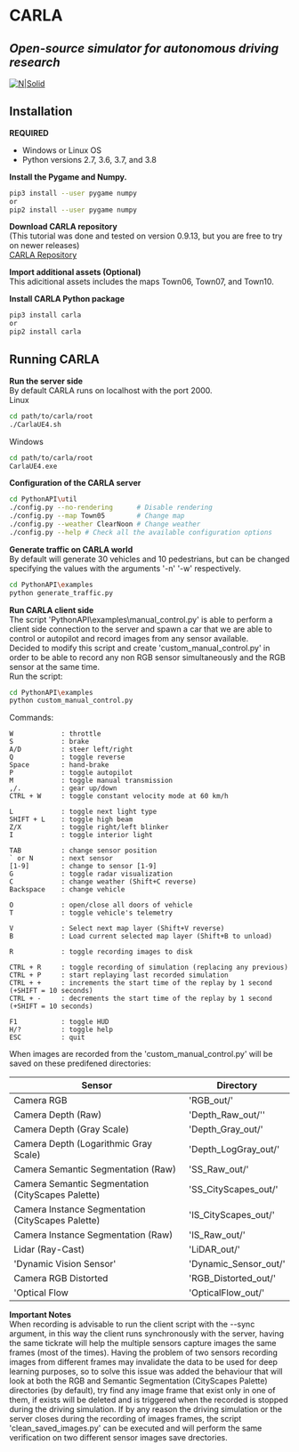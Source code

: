 # CARLA
## _Open-source simulator for autonomous driving research_

[![N|Solid](http://carla.org//img/logo/carla-black-m.png)](https://carla.org/)


## Installation

**REQUIRED**<br>
- Windows or Linux OS
- Python versions 2.7, 3.6, 3.7, and 3.8


**Install the Pygame and Numpy.**<br>

```sh
pip3 install --user pygame numpy
or
pip2 install --user pygame numpy
```

**Download CARLA repository**<br>
(This tutorial was done and tested on version 0.9.13, but you are free to try on newer releases)<br>
[CARLA Repository](https://github.com/carla-simulator/carla/blob/master/Docs/download.md) 


**Import additional assets (Optional)**<br>
This adicitional assets includes the maps Town06, Town07, and Town10.

**Install CARLA Python package**<br>
```sh
pip3 install carla
or
pip2 install carla
```

## Running CARLA

**Run the server side**<br>
By default CARLA runs on localhost with the port 2000.<br>
Linux
```sh
cd path/to/carla/root
./CarlaUE4.sh
```
Windows
```sh
cd path/to/carla/root
CarlaUE4.exe
```

**Configuration of the CARLA server**<br>
```sh
cd PythonAPI\util
./config.py --no-rendering      # Disable rendering
./config.py --map Town05        # Change map
./config.py --weather ClearNoon # Change weather
./config.py --help # Check all the available configuration options
```

**Generate traffic on CARLA world**<br>
By default will generate 30 vehicles and 10 pedestrians, but can be changed specifying the values with the arguments '-n' '-w' respectively.
```sh
cd PythonAPI\examples
python generate_traffic.py
```

**Run CARLA client side**<br>
The script 'PythonAPI\examples\manual_control.py' is able to perform a client side connection to the server and spawn a car that we are able to control or autopilot and record images from any sensor available.<br>
Decided to modify this script and create 'custom_manual_control.py' in order to be able to record any non RGB sensor simultaneously and the RGB sensor at the same time.<br>
Run the script:
```sh
cd PythonAPI\examples
python custom_manual_control.py
```
Commands:

    W            : throttle
    S            : brake
    A/D          : steer left/right
    Q            : toggle reverse
    Space        : hand-brake
    P            : toggle autopilot
    M            : toggle manual transmission
    ,/.          : gear up/down
    CTRL + W     : toggle constant velocity mode at 60 km/h

    L            : toggle next light type
    SHIFT + L    : toggle high beam
    Z/X          : toggle right/left blinker
    I            : toggle interior light

    TAB          : change sensor position
    ` or N       : next sensor
    [1-9]        : change to sensor [1-9]
    G            : toggle radar visualization
    C            : change weather (Shift+C reverse)
    Backspace    : change vehicle

    O            : open/close all doors of vehicle
    T            : toggle vehicle's telemetry

    V            : Select next map layer (Shift+V reverse)
    B            : Load current selected map layer (Shift+B to unload)

    R            : toggle recording images to disk

    CTRL + R     : toggle recording of simulation (replacing any previous)
    CTRL + P     : start replaying last recorded simulation
    CTRL + +     : increments the start time of the replay by 1 second (+SHIFT = 10 seconds)
    CTRL + -     : decrements the start time of the replay by 1 second (+SHIFT = 10 seconds)

    F1           : toggle HUD
    H/?          : toggle help
    ESC          : quit

When images are recorded from the 'custom_manual_control.py' will be saved on these predifened directories:

| Sensor | Directory |
| ------ | ------ |
| Camera RGB | 'RGB_out/' |
| Camera Depth (Raw) | 'Depth_Raw_out/'' |
| Camera Depth (Gray Scale) | 'Depth_Gray_out/' |
| Camera Depth (Logarithmic Gray Scale) | 'Depth_LogGray_out/' |
| Camera Semantic Segmentation (Raw) | 'SS_Raw_out/' |
| Camera Semantic Segmentation (CityScapes Palette) | 'SS_CityScapes_out/' |
| Camera Instance Segmentation (CityScapes Palette) | 'IS_CityScapes_out/' |
| Camera Instance Segmentation (Raw) | 'IS_Raw_out/' |
| Lidar (Ray-Cast) | 'LiDAR_out/' |
| 'Dynamic Vision Sensor' | 'Dynamic_Sensor_out/' |
| Camera RGB Distorted | 'RGB_Distorted_out/' |
| 'Optical Flow | 'OpticalFlow_out/' |

**Important Notes**
<br>
When recording is advisable to run the client script with the --sync argument, in this way the client runs synchronously with the server, having the same tickrate will help the multiple sensors capture images the same frames (most of the times).
Having the problem of two sensors recording images from different frames may invalidate the data to be used for deep learning purposes, so to solve this issue was added the behaviour that will look at both the RGB and Semantic Segmentation (CityScapes Palette) directories (by default), try find any image frame that exist only in one of them, if exists will be deleted and is triggered when the recorded is stopped during the driving simulation. If by any reason the driving simulation or the server closes during the recording of images frames, the script 'clean_saved_images.py' can be executed and will perform the same verification on two different sensor images save drectories.
